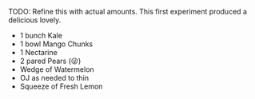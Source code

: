 TODO: Refine this with actual amounts. This first experiment produced a delicious  lovely.

* 1 bunch Kale
* 1 bowl Mango Chunks
* 1 Nectarine
* 2 pared Pears (😜)
* Wedge of Watermelon
* OJ as needed to thin
* Squeeze of Fresh Lemon
